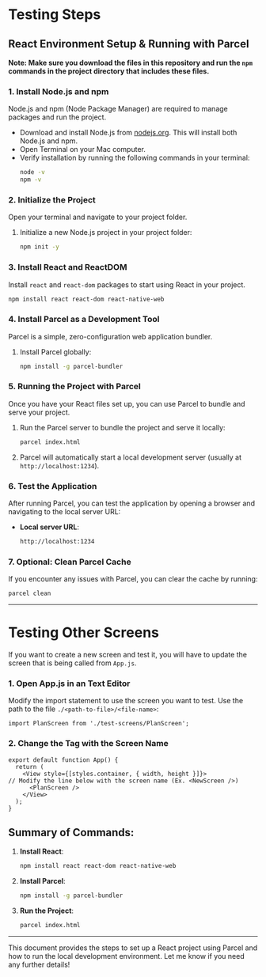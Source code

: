 # Testing Steps
## React Environment Setup & Running with Parcel

**Note: Make sure you download the files in this repository and run the `npm` commands in the project directory that includes these files.**

### 1. **Install Node.js and npm**
Node.js and npm (Node Package Manager) are required to manage packages and run the project.

- Download and install Node.js from [nodejs.org](https://nodejs.org/). This will install both Node.js and npm.
- Open Terminal on your Mac computer.
- Verify installation by running the following commands in your terminal:
  ```bash
  node -v
  npm -v
  ```

### 2. **Initialize the Project**
Open your terminal and navigate to your project folder.

1. Initialize a new Node.js project in your project folder:
   ```bash
   npm init -y
   ```

### 3. **Install React and ReactDOM**
Install `react` and `react-dom` packages to start using React in your project.

```bash
npm install react react-dom react-native-web
```

### 4. **Install Parcel as a Development Tool**
Parcel is a simple, zero-configuration web application bundler.

1. Install Parcel globally:
   ```bash
   npm install -g parcel-bundler
   ```

### 5. **Running the Project with Parcel**
Once you have your React files set up, you can use Parcel to bundle and serve your project.

1. Run the Parcel server to bundle the project and serve it locally:
   ```bash
   parcel index.html
   ```

2. Parcel will automatically start a local development server (usually at `http://localhost:1234`).

### 6. **Test the Application**
After running Parcel, you can test the application by opening a browser and navigating to the local server URL:

- **Local server URL**: 
  ```bash
  http://localhost:1234
  ```

### 7. **Optional: Clean Parcel Cache**
If you encounter any issues with Parcel, you can clear the cache by running:

```bash
parcel clean
```

---

# Testing Other Screens
If you want to create a new screen and test it, you will have to update the screen that is being called from `App.js`.

### 1. Open App.js in an Text Editor
Modify the import statement to use the screen you want to test. Use the path to the file `./<path-to-file>/<file-name>`:
```
import PlanScreen from './test-screens/PlanScreen';
```

### 2. Change the Tag with the Screen Name

```
export default function App() {
  return (
    <View style={[styles.container, { width, height }]}>
// Modify the line below with the screen name (Ex. <NewScreen />) 
      <PlanScreen />
    </View>
  );
}
```

## Summary of Commands:

1. **Install React**:
   ```bash
   npm install react react-dom react-native-web
   ```

2. **Install Parcel**:
   ```bash
   npm install -g parcel-bundler
   ```

3. **Run the Project**:
   ```bash
   parcel index.html
   ```

---

This document provides the steps to set up a React project using Parcel and how to run the local development environment. Let me know if you need any further details!
